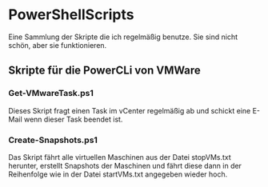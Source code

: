 # PowerShellScripts
Eine Sammlung der Skripte die ich regelmäßig benutze. Sie sind nicht schön, aber sie funktionieren.

## Skripte für die PowerCLi von VMWare

### Get-VMwareTask.ps1
Dieses Skript fragt einen Task im vCenter regelmäßig ab und schickt eine E-Mail wenn dieser Task beendet ist.

### Create-Snapshots.ps1
Das Skript fährt alle virtuellen Maschinen aus der Datei stopVMs.txt herunter, erstellt Snapshots der Maschinen
und fährt diese dann in der Reihenfolge wie in der Datei startVMs.txt angegeben wieder hoch.
